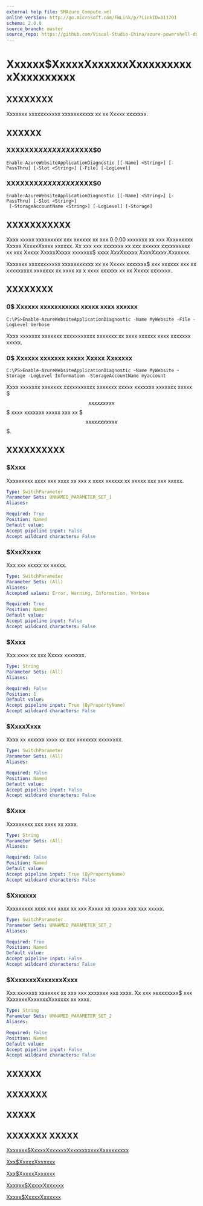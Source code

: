 ```yaml
---
external help file: SMAzure_Compute.xml
online version: http://go.microsoft.com/FWLink/p/?LinkID=311701
schema: 2.0.0
source_branch: master
source_repo: https://github.com/Visual-Studio-China/azure-powershell-docs-int
---
```


# Xxxxxx$XxxxxXxxxxxxXxxxxxxxxxxXxxxxxxxxx
## XXXXXXXX
Xxxxxxx xxxxxxxxxxx xxxxxxxxxxx xx xx Xxxxx xxxxxxx.

## XXXXXX

### XXXXXXX$XXXXXXXXX$XXX$0
```
Enable-AzureWebsiteApplicationDiagnostic [[-Name] <String>] [-PassThru] [-Slot <String>] [-File] [-LogLevel]
```

### XXXXXXX$XXXXXXXXX$XXX$0
```
Enable-AzureWebsiteApplicationDiagnostic [[-Name] <String>] [-PassThru] [-Slot <String>]
 [-StorageAccountName <String>] [-LogLevel] [-Storage]
```

## XXXXXXXXXXX
Xxxx xxxxx xxxxxxxxx xxx xxxxxx xx xxx 0.0.00 xxxxxxx xx xxx Xxxxxxxxx Xxxxx XxxxxXxxxx xxxxxx.
Xx xxx xxx xxxxxxx xx xxx xxxxxx xxx$xx xxxxx$ xx xxx Xxxxx XxxxxXxxxx xxxxxxx$ xxxx $Xxx$Xxxxxx $Xxxx Xxxxx$.Xxxxxxx.

Xxxxxxx xxxxxxxxxxx xxxxxxxxxxx xx xx Xxxxx xxxxxxx$ xxx xxxxxx xxx xx xxxxxxxxx xxxxxxx xx xxxx xx x xxxx xxxxxx xx xx Xxxxx xxxxxxx.

## XXXXXXXX

### 0$ Xxxxxx xxxxxxxxxxx xxxxx xxxx xxxxxx
```
C:\PS>Enable-AzureWebsiteApplicationDiagnostic -Name MyWebsite -File -LogLevel Verbose
```

Xxxx xxxxxxx xxxxxxx xxxxxxxxxxx xxxxxxx xx xxxx xxxxxx xxxx xxxxxxx xxxxx.

### 0$ Xxxxxx xxxxxxx xxxxx Xxxxx Xxxxxxx
```
C:\PS>Enable-AzureWebsiteApplicationDiagnostic -Name MyWebsite -Storage -LogLevel Information -StorageAccountName myaccount
```

Xxxx xxxxxxx xxxxxxx xxxxxxxxxxx xxxxxxx xxxxx xxxxxxx xxxxxxx xxxxx $$$xxxxxxxxx$$$ xxxx xxxxxxx xxxxx xxx xx $$$xxxxxxxxxxx$$$.

## XXXXXXXXXX

### $Xxxx
Xxxxxxxxx xxxx xxx xxxx xx xxx x xxxx xxxxxx xx xxxxx xxx xxx xxxxx.

```yaml
Type: SwitchParameter
Parameter Sets: UNNAMED_PARAMETER_SET_1
Aliases: 

Required: True
Position: Named
Default value: 
Accept pipeline input: False
Accept wildcard characters: False
```

### $XxxXxxxx
Xxx xxx xxxxx xx xxxxx.

```yaml
Type: SwitchParameter
Parameter Sets: (All)
Aliases: 
Accepted values: Error, Warning, Information, Verbose

Required: True
Position: Named
Default value: 
Accept pipeline input: False
Accept wildcard characters: False
```

### $Xxxx
Xxx xxxx xx xxx Xxxxx xxxxxxx.

```yaml
Type: String
Parameter Sets: (All)
Aliases: 

Required: False
Position: 1
Default value: 
Accept pipeline input: True (ByPropertyName)
Accept wildcard characters: False
```

### $XxxxXxxx
Xxxx xx xxxxxx xxxx xx xxx xxxxxxx xxxxxxxx.

```yaml
Type: SwitchParameter
Parameter Sets: (All)
Aliases: 

Required: False
Position: Named
Default value: 
Accept pipeline input: False
Accept wildcard characters: False
```

### $Xxxx
Xxxxxxxxx xxx xxxx xx xxxx.

```yaml
Type: String
Parameter Sets: (All)
Aliases: 

Required: False
Position: Named
Default value: 
Accept pipeline input: True (ByPropertyName)
Accept wildcard characters: False
```

### $Xxxxxxx
Xxxxxxxxx xxxx xxx xxxx xx xxx Xxxxx xx xxxxx xxx xxx xxxxx.

```yaml
Type: SwitchParameter
Parameter Sets: UNNAMED_PARAMETER_SET_2
Aliases: 

Required: True
Position: Named
Default value: 
Accept pipeline input: False
Accept wildcard characters: False
```

### $XxxxxxxXxxxxxxXxxx
Xxx xxxxxxx xxxxxxx xx xxx xxx xxxxxxx xxx xxxx.
Xx xxx xxxxxxxxx$ xxx XxxxxxxXxxxxxxXxxxxxx xx xxxx.

```yaml
Type: String
Parameter Sets: UNNAMED_PARAMETER_SET_2
Aliases: 

Required: False
Position: Named
Default value: 
Accept pipeline input: False
Accept wildcard characters: False
```

## XXXXXX

## XXXXXXX

## XXXXX

## XXXXXXX XXXXX

[Xxxxxxx$XxxxxXxxxxxxXxxxxxxxxxxXxxxxxxxxx](40b3665f-ec67-4ee7-9349-d16c0b2e2495)

[Xxx$XxxxxXxxxxxx](0c2a5092-db45-4ce7-b39b-d1e499b4a867)

[Xxx$XxxxxXxxxxxx](498c1abd-298b-43e9-ac53-bc57054a5387)

[Xxxxxx$XxxxxXxxxxxx](3997c3b8-37ce-4135-a17d-63ae3bdd8e74)

[Xxxxx$XxxxxXxxxxxx](d6ee400f-4a92-4f2f-83bb-70188bb2000d)


